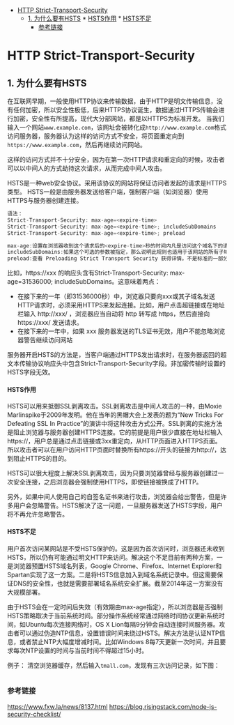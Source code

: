 
<!-- @import "[TOC]" {cmd="toc" depthFrom=1 depthTo=6 orderedList=false} -->

<!-- code_chunk_output -->

* [HTTP Strict-Transport-Security](#http-strict-transport-security)
	* [1. 为什么要有HSTS](#1-为什么要有hsts)
			* [HSTS作用](#hsts作用)
			* [HSTS不足](#hsts不足)
		* [参考链接](#参考链接)

<!-- /code_chunk_output -->

# HTTP Strict-Transport-Security
## 1. 为什么要有HSTS
在互联网早期，一般使用HTTP协议来传输数据，由于HTTP是明文传输信息，没有任何加密，所以安全性极低，后来HTTPS协议诞生，数据通过HTTPS传输会进行加密，安全性有所提高，现代大分部网站，都是以HTTPS为标准开发。
当我们输入一个网站`www.example.com`，该网址会被转化成`http://www.example.com`格式访问服务器，服务器认为这样的访问方式不安全，将页面重定向到`https://www.example.com`，然后再继续访问网站。

这样的访问方式并不十分安全，因为在第一次HTTP请求和重定向的时候，攻击者可以以中间人的方式劫持这次请求，从而完成中间人攻击。

HSTS是一种web安全协议。采用该协议的网站将保证访问者发起的请求是HTTPS类型。
HSTS一般是由服务器发送给客户端，强制客户端（如浏览器）使用HTTPS与服务器创建连接。

```javascript {.line-numbers}
语法：
Strict-Transport-Security: max-age=<expire-time>
Strict-Transport-Security: max-age=<expire-time>; includeSubDomains
Strict-Transport-Security: max-age=<expire-time>; preload

max-age:设置在浏览器收到这个请求后的<expire-time>秒的时间内凡是访问这个域名下的请求都使用HTTPS请求。
includeSubDomains:如果这个可选的参数被指定，那么说明此规则也适用于该网站的所有子域名。
preload:查看 Preloading Strict Transport Security 获得详情。不是标准的一部分。
```
比如，https://xxx 的响应头含有Strict-Transport-Security: max-age=31536000; includeSubDomains。这意味着两点：
* 在接下来的一年（即31536000秒）中，浏览器只要向xxx或其子域名发送HTTP请求时，必须采用HTTPS来发起连接。比如，用户点击超链接或在地址栏输入 http://xxx/ ，浏览器应当自动将 http 转写成 https，然后直接向 https://xxx/ 发送请求。
* 在接下来的一年中，如果 xxx 服务器发送的TLS证书无效，用户不能忽略浏览器警告继续访问网站

服务器开启HSTS的方法是，当客户端通过HTTPS发出请求时，在服务器返回的超文本传输协议响应头中包含Strict-Transport-Security字段。非加密传输时设置的HSTS字段无效。

#### HSTS作用
HSTS可以用来抵御SSL剥离攻击。SSL剥离攻击是中间人攻击的一种，由Moxie Marlinspike于2009年发明。他在当年的黑帽大会上发表的题为“New Tricks For Defeating SSL In Practice”的演讲中将这种攻击方式公开。SSL剥离的实施方法是阻止浏览器与服务器创建HTTPS连接。它的前提是用户很少直接在地址栏输入https://，用户总是通过点击链接或3xx重定向，从HTTP页面进入HTTPS页面。所以攻击者可以在用户访问HTTP页面时替换所有https://开头的链接为http://，达到阻止HTTPS的目的。

HSTS可以很大程度上解决SSL剥离攻击，因为只要浏览器曾经与服务器创建过一次安全连接，之后浏览器会强制使用HTTPS，即使链接被换成了HTTP。

另外，如果中间人使用自己的自签名证书来进行攻击，浏览器会给出警告，但是许多用户会忽略警告。HSTS解决了这一问题，一旦服务器发送了HSTS字段，用户将不再允许忽略警告。

#### HSTS不足
用户首次访问某网站是不受HSTS保护的。这是因为首次访问时，浏览器还未收到HSTS，所以仍有可能通过明文HTTP来访问。解决这个不足目前有两种方案，一是浏览器预置HSTS域名列表，Google Chrome、Firefox、Internet Explorer和Spartan实现了这一方案。二是将HSTS信息加入到域名系统记录中。但这需要保证DNS的安全性，也就是需要部署域名系统安全扩展。截至2014年这一方案没有大规模部署。

由于HSTS会在一定时间后失效（有效期由max-age指定），所以浏览器是否强制HSTS策略取决于当前系统时间。部分操作系统经常通过网络时间协议更新系统时间，如Ubuntu每次连接网络时，OS X Lion每隔9分钟会自动连接时间服务器。攻击者可以通过伪造NTP信息，设置错误时间来绕过HSTS。解决方法是认证NTP信息，或者禁止NTP大幅度增减时间。比如Windows 8每7天更新一次时间，并且要求每次NTP设置的时间与当前时间不得超过15小时。

例子：
清空浏览器缓存，然后输入`tmall.com`，发现有三次访问记录，如下图：
```
```

### 参考链接
https://www.fxw.la/news/8137.html
https://blog.risingstack.com/node-js-security-checklist/